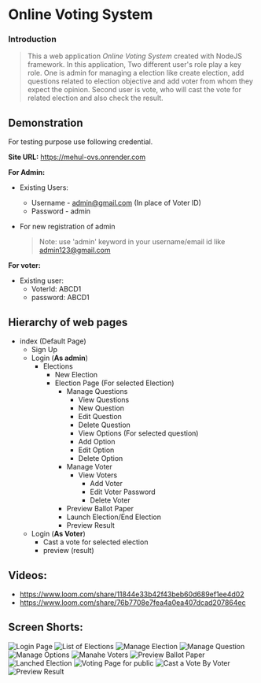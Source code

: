 # Online Voting System

### Introduction
> This a web application *Online Voting System* created with NodeJS framework.
> In this application, Two different user's role play a key role. One is admin for managing a election like create election, add questions related to election objective and add voter from whom they expect the opinion. Second user is vote, who will cast the vote for related election and also check the result.
 
## Demonstration
For testing purpose use following credential.

**Site URL:** https://mehul-ovs.onrender.com 

**For Admin:**
* Existing Users:
    - Username - admin@gmail.com  (In place of Voter ID)
    - Password - admin

* For new registration of admin
    >Note: use 'admin' keyword in your username/email id like admin123@gmail.com


**For voter:**
* Existing user:
    - VoterId: ABCD1
    - password: ABCD1

## Hierarchy of web pages
+ index (Default Page)
    + Sign Up
    + Login (**As admin**)
        + Elections
            + New Election
            + Election Page (For selected Election)
                + Manage Questions
                    + View Questions
                    + New Question
                    + Edit Question
                    + Delete Question
                    + View Options (For selected question)
                    + Add Option
                    + Edit Option
                    + Delete Option
                + Manage Voter
                    + View Voters
                        + Add Voter
                        + Edit Voter Password
                        + Delete Voter
                + Preview Ballot Paper
                + Launch Election/End Election
                + Preview Result
    + Login (**As Voter**)
        + Cast a vote for selected election
        + preview (result)

## Videos:
+ https://www.loom.com/share/11844e33b42f43beb60d689ef1ee4d02
+ https://www.loom.com/share/76b7708e7fea4a0ea407dcad207864ec

## Screen Shorts:
![Login Page](/public/ScreenShorts/Login.PNG)
![List of Elections](/public/ScreenShorts/List_of_Elections.PNG)
![Manage Election](/public/ScreenShorts/Manage_Election.PNG)
![Manage Question](/public/ScreenShorts/Manage_Question.PNG)
![Manage Options](/public/ScreenShorts/Manage_Options.PNG)
![Manahe Voters](/public/ScreenShorts/Manage_Voters.PNG)
![Preview Ballot Paper](/public/ScreenShorts/Preview_Ballot_Paper.PNG)
![Lanched Election](/public/ScreenShorts/Lanched_Election.PNG)
![Voting Page for public](/public/ScreenShorts/Voting_Page_for_Public.PNG)
![Cast a Vote By Voter](/public/ScreenShorts/Cast_a_Vote_by_Voter.PNG)
![Preview Result](/public/ScreenShorts/Preview_Result.PNG)





    
